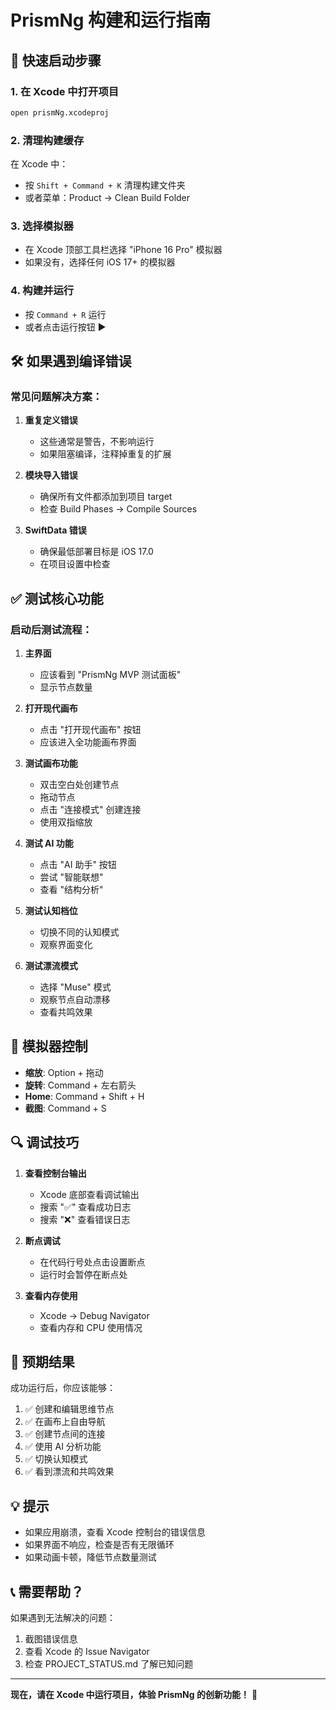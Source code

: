 # PrismNg 构建和运行指南

## 🚀 快速启动步骤

### 1. 在 Xcode 中打开项目
```bash
open prismNg.xcodeproj
```

### 2. 清理构建缓存
在 Xcode 中：
- 按 `Shift + Command + K` 清理构建文件夹
- 或者菜单：Product → Clean Build Folder

### 3. 选择模拟器
- 在 Xcode 顶部工具栏选择 "iPhone 16 Pro" 模拟器
- 如果没有，选择任何 iOS 17+ 的模拟器

### 4. 构建并运行
- 按 `Command + R` 运行
- 或者点击运行按钮 ▶️

## 🛠 如果遇到编译错误

### 常见问题解决方案：

1. **重复定义错误**
   - 这些通常是警告，不影响运行
   - 如果阻塞编译，注释掉重复的扩展

2. **模块导入错误**
   - 确保所有文件都添加到项目 target
   - 检查 Build Phases → Compile Sources

3. **SwiftData 错误**
   - 确保最低部署目标是 iOS 17.0
   - 在项目设置中检查

## ✅ 测试核心功能

### 启动后测试流程：

1. **主界面**
   - 应该看到 "PrismNg MVP 测试面板"
   - 显示节点数量

2. **打开现代画布**
   - 点击 "打开现代画布" 按钮
   - 应该进入全功能画布界面

3. **测试画布功能**
   - 双击空白处创建节点
   - 拖动节点
   - 点击 "连接模式" 创建连接
   - 使用双指缩放

4. **测试 AI 功能**
   - 点击 "AI 助手" 按钮
   - 尝试 "智能联想"
   - 查看 "结构分析"

5. **测试认知档位**
   - 切换不同的认知模式
   - 观察界面变化

6. **测试漂流模式**
   - 选择 "Muse" 模式
   - 观察节点自动漂移
   - 查看共鸣效果

## 📱 模拟器控制

- **缩放**: Option + 拖动
- **旋转**: Command + 左右箭头
- **Home**: Command + Shift + H
- **截图**: Command + S

## 🔍 调试技巧

1. **查看控制台输出**
   - Xcode 底部查看调试输出
   - 搜索 "✅" 查看成功日志
   - 搜索 "❌" 查看错误日志

2. **断点调试**
   - 在代码行号处点击设置断点
   - 运行时会暂停在断点处

3. **查看内存使用**
   - Xcode → Debug Navigator
   - 查看内存和 CPU 使用情况

## 🎯 预期结果

成功运行后，你应该能够：
1. ✅ 创建和编辑思维节点
2. ✅ 在画布上自由导航
3. ✅ 创建节点间的连接
4. ✅ 使用 AI 分析功能
5. ✅ 切换认知模式
6. ✅ 看到漂流和共鸣效果

## 💡 提示

- 如果应用崩溃，查看 Xcode 控制台的错误信息
- 如果界面不响应，检查是否有无限循环
- 如果动画卡顿，降低节点数量测试

## 📞 需要帮助？

如果遇到无法解决的问题：
1. 截图错误信息
2. 查看 Xcode 的 Issue Navigator
3. 检查 PROJECT_STATUS.md 了解已知问题

---

**现在，请在 Xcode 中运行项目，体验 PrismNg 的创新功能！** 🚀